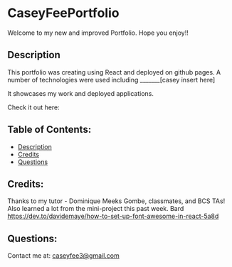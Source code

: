 # CaseyFeePortfolio

Welcome to my new and improved Portfolio. Hope you enjoy!!

## Description

This portfolio was creating using React and deployed on github pages. A number of technologies were used including _______[casey insert here]


It showcases my work and deployed applications. 

Check it out here:


## Table of Contents: 
- [Description](#description) 
- [Credits](#credits) 
- [Questions](#questions)

## Credits: 
Thanks to my tutor - Dominique Meeks Gombe, classmates, and BCS TAs! Also learned a lot from the mini-project this past week.
Bard
https://dev.to/davidemaye/how-to-set-up-font-awesome-in-react-5a8d


## Questions:
Contact me at: caseyfee3@gmail.com


